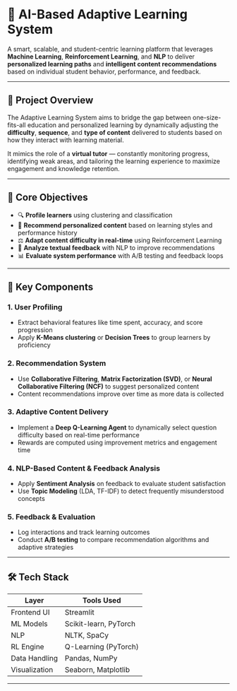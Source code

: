 # 🧠 AI-Based Adaptive Learning System

A smart, scalable, and student-centric learning platform that leverages **Machine Learning**, **Reinforcement Learning**, and **NLP** to deliver **personalized learning paths** and **intelligent content recommendations** based on individual student behavior, performance, and feedback.

---

## 📘 Project Overview

The Adaptive Learning System aims to bridge the gap between one-size-fits-all education and personalized learning by dynamically adjusting the **difficulty**, **sequence**, and **type of content** delivered to students based on how they interact with learning material.

It mimics the role of a **virtual tutor** — constantly monitoring progress, identifying weak areas, and tailoring the learning experience to maximize engagement and knowledge retention.

---

## 🎯 Core Objectives

- 🔍 **Profile learners** using clustering and classification
- 🎯 **Recommend personalized content** based on learning styles and performance history
- ⚖️ **Adapt content difficulty in real-time** using Reinforcement Learning
- 📝 **Analyze textual feedback** with NLP to improve recommendations
- 📊 **Evaluate system performance** with A/B testing and feedback loops

---

## 🧠 Key Components

### 1. **User Profiling**
- Extract behavioral features like time spent, accuracy, and score progression
- Apply **K-Means clustering** or **Decision Trees** to group learners by proficiency

### 2. **Recommendation System**
- Use **Collaborative Filtering**, **Matrix Factorization (SVD)**, or **Neural Collaborative Filtering (NCF)** to suggest personalized content
- Content recommendations improve over time as more data is collected

### 3. **Adaptive Content Delivery**
- Implement a **Deep Q-Learning Agent** to dynamically select question difficulty based on real-time performance
- Rewards are computed using improvement metrics and engagement time

### 4. **NLP-Based Content & Feedback Analysis**
- Apply **Sentiment Analysis** on feedback to evaluate student satisfaction
- Use **Topic Modeling** (LDA, TF-IDF) to detect frequently misunderstood concepts

### 5. **Feedback & Evaluation**
- Log interactions and track learning outcomes
- Conduct **A/B testing** to compare recommendation algorithms and adaptive strategies

---

## 🛠️ Tech Stack

| Layer | Tools Used |
|-------|------------|
| Frontend UI | Streamlit |
| ML Models | Scikit-learn, PyTorch |
| NLP | NLTK, SpaCy |
| RL Engine | Q-Learning (PyTorch) |
| Data Handling | Pandas, NumPy |
| Visualization | Seaborn, Matplotlib |

---



